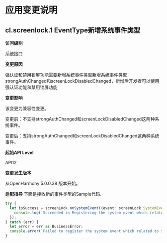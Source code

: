 # 应用变更说明

## cl.screenlock.1 EventType新增系统事件类型

**访问级别**

系统接口

**变更原因**

强认证和禁用锁屏功能需要新增系统事件类型新增系统事件类型strongAuthChanged和screenLockDisabledChanged，新增后开发者可以使用强认证功能和禁用锁屏功能

**变更影响**

该变更为兼容性变更。

变更前：不支持strongAuthChanged和screenLockDisabledChanged这两种系统事件。

变更后：支持strongAuthChanged和screenLockDisabledChanged这两种系统事件。

**起始API Level**

API12

**变更发生版本**

从OpenHarmony 5.0.0.38 版本开始。

**适配指导**
下面是接收新的事件类型的Sample代码.

```typescript
try {
  let isSuccess = screenLock.onSystemEvent((event: screenLock.SystemEvent) => {
    console.log(`Succeeded in Registering the system event which related to screenlock. eventType: ${event.eventType}`)
  });
} catch (err) {
  let error = err as BusinessError;
  console.error(`Failed to register the system event which related to screenlock, Code: ${error.code}, message: ${error.message}`)
}
```

